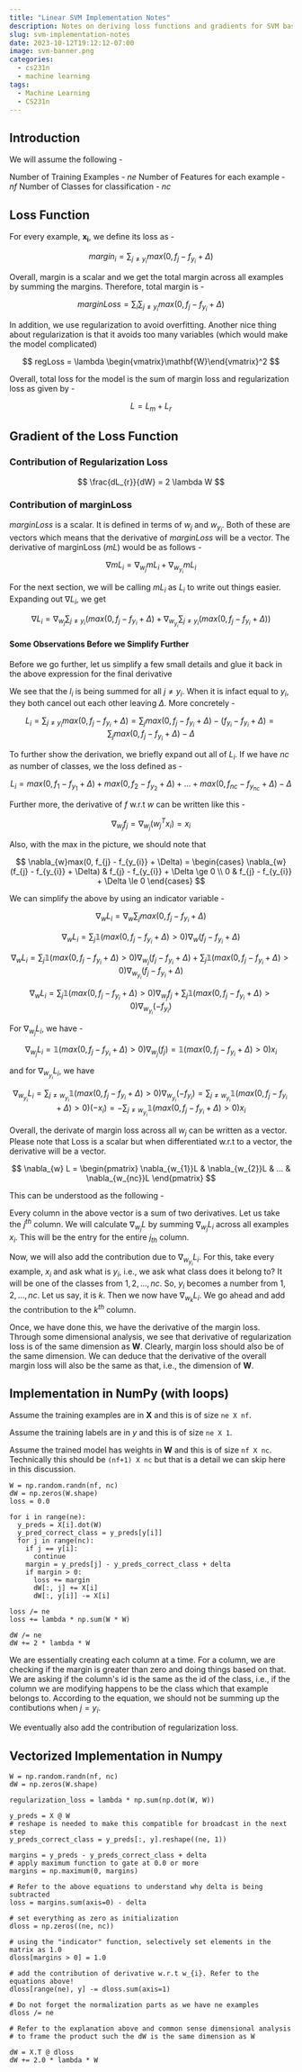 ```yaml
---
title: "Linear SVM Implementation Notes"
description: Notes on deriving loss functions and gradients for SVM based image classification
slug: svm-implementation-notes
date: 2023-10-12T19:12:12-07:00
image: svm-banner.png
categories:
  - cs231n
  - machine learning
tags:
  - Machine Learning
  - CS231n
---
```


## Introduction

We will assume the following -

Number of Training Examples - $ne$
Number of Features for each example - $nf$
Number of Classes for classification - $nc$

## Loss Function

For every example, $\mathbf{x_{i}}$, we define its loss as -

$$
margin_{i} = \sum_{j \neq y_{i}} max(0, f_{j} - f_{y_{i}} + \Delta)
$$

Overall, margin is a scalar and we get the total margin across all examples by summing the margins. Therefore, total margin is -

$$
marginLoss = \sum_{i} \sum_{j \neq y_{i}} max(0, f_{j} - f_{y_{i}} + \Delta)
$$

In addition, we use regularization to avoid overfitting. Another nice thing about regularization is that it avoids too many variables (which would make the model complicated)

$$
regLoss = \lambda \begin{vmatrix}\mathbf{W}\end{vmatrix}^2
$$

Overall, total loss for the model is the sum of margin loss and regularization loss as given by -

$$
L = L_{m} + L_{r}
$$

## Gradient of the Loss Function

### Contribution of Regularization Loss

$$
\frac{dL_{r}}{dW} = 2 \lambda W
$$

### Contribution of marginLoss

$marginLoss$ is a scalar. It is defined in terms of $w_{j}$ and $w_{y_{i}}$. Both of these are vectors which means that the derivative of $marginLoss$ will be a vector. The derivative of marginLoss ($mL$) would be as follows -

$$
\nabla mL_{i} = \nabla_{w_{j}} mL_{i} + \nabla_{w_{y_{i}}} mL_{i}
$$

For the next section, we will be calling $mL_{i}$ as $L_{i}$ to write out things easier. Expanding out $\nabla L_{i}$, we get

$$
\nabla L_{i} = \nabla_{w_{j}}\sum_{j \neq y_{i}}(max(0, f_{j} - f_{y_{i}} + \Delta) + \nabla_{w_{y_{i}}}\sum_{j \neq y_{i}}(max(0, f_{j} - f_{y_{i}} + \Delta))
$$

#### Some Observations Before we Simplify Further

Before we go further, let us simplify a few small details and glue it back in the above expression for the final derivative

We see that the $l_{i}$ is being summed for all $j \neq y_{i}$. When it is infact equal to $y_{i}$, they both cancel out each other leaving $\Delta$. More concretely -

$$
L_{i} = \sum_{j \neq y_{i}} max(0, f_{j} - f_{y_{i}} + \Delta) = \sum_{j} max(0, f_{j} - f_{y_{i}} + \Delta) - (f_{y_{i}} - f_{y_{i}} + \Delta) = \sum_{j} max(0, f_{j} - f_{y_{i}} + \Delta) - \Delta
$$

To further show the derivation, we briefly expand out all of $L_{i}$. If we have $nc$ as number of classes, we the loss defined as -

$$
L_{i} = max(0, f_{1} - f_{y_{1}} + \Delta) + max(0, f_{2} - f_{y_{2}} + \Delta) + ... + max(0, f_{nc} - f_{y_{nc}} + \Delta) - \Delta
$$

Further more, the derivative of $f$ w.r.t $w$ can be written like this -

$$
\nabla_{w_{j}}f_{j} = \nabla_{w_{j}}(w_{j}^Tx_{i}) = x_{i}
$$

Also, with the max in the picture, we should note that

$$
\nabla_{w}max(0, f_{j} - f_{y_{i}} + \Delta) = \begin{cases}
\nabla_{w}(f_{j} - f_{y_{i}} + \Delta) & f_{j} - f_{y_{i}} + \Delta \ge 0 \\
0 & f_{j} - f_{y_{i}} + \Delta \le 0
\end{cases}
$$

We can simplify the above by using an indicator variable -

$$
\nabla_{w} L_{i} = \nabla_{w}\sum_{j}max(0, f_{j} - f_{y_{i}} + \Delta)
$$

$$
\nabla_{w} L_{i} = \sum_{j}\mathbb{1}(max(0, f_{j} - f_{y_{i}} + \Delta) > 0) \nabla_{w}(f_{j} - f_{y_{i}} + \Delta)
$$

$$
\nabla_{w} L_{i} = \sum_{j}\mathbb{1}(max(0, f_{j} - f_{y_{i}} + \Delta) > 0) \nabla_{w_{j}}(f_{j} - f_{y_{i}} + \Delta) + \sum_{j}\mathbb{1}(max(0, f_{j} - f_{y_{i}} + \Delta) > 0) \nabla_{w_{y_{i}}}(f_{j} - f_{y_{i}} + \Delta)
$$

$$
\nabla_{w} L_{i} = \sum_{j}\mathbb{1}(max(0, f_{j} - f_{y_{i}} + \Delta) > 0) \nabla_{w_{j}}f_{j} + \sum_{j}\mathbb{1}(max(0, f_{j} - f_{y_{i}} + \Delta) > 0) \nabla_{w_{y_{i}}}(-f_{y_{i}})
$$

For $\nabla_{w_{j}} L_{i}$, we have -

$$
\nabla_{w_{j}} L_{i} = \mathbb{1}(max(0, f_{j} - f_{y_{i}} + \Delta) > 0)\nabla_{w_{j}}(f_{j}) = \mathbb{1}(max(0, f_{j} - f_{y_{i}} + \Delta) > 0) x_{i}
$$

and for $\nabla_{w_{y_{i}}} L_{i}$, we have

$$
\nabla_{w_{y_{i}}} L_{i} = \sum_{j \neq w_{y_{i}}}\mathbb{1}(max(0, f_{j} - f_{y_{i}} + \Delta) > 0) \nabla_{w_{y_{i}}}(-f_{y_{i}}) = \sum_{j \neq w_{y_{i}}}\mathbb{1}(max(0, f_{j} - f_{y_{i}} + \Delta) > 0) (-x_{i}) = -\sum_{j \neq w_{y_{i}}}\mathbb{1}(max(0, f_{j} - f_{y_{i}} + \Delta) > 0)x_{i}
$$

Overall, the derivate of margin loss across all $w_{j}$ can be written as a vector. Please note that Loss is a scalar but when differentiated w.r.t to a vector, the derivative will be a vector.

$$
\nabla_{w} L = \begin{pmatrix} \nabla_{w_{1}}L & \nabla_{w_{2}}L & ... & \nabla_{w_{nc}}L \end{pmatrix}
$$

This can be understood as the following -

Every column in the above vector is a sum of two derivatives. Let us take the $j^{th}$ column. We will calculate $\nabla_{w_{j}}L$ by summing $\nabla_{w_{j}}L_{i}$ across all examples $x_{i}$. This will be the entry for the entire $j_{th}$ column.

Now, we will also add the contribution due to $\nabla_{w_{y_{i}}}L_{i}$. For this, take every example, $x_{i}$ and ask what is $y_{i}$, i.e., we ask what class does it belong to? It will be one of the classes from ${1, 2, ..., nc}$. So, $y_{i}$ becomes a number from ${1, 2, ..., nc}$. Let us say, it is $k$. Then we now have $\nabla_{w_{k}}L_{i}$. We go ahead and add the contribution to the $k^{th}$ column.

Once, we have done this, we have the derivative of the margin loss. Through some dimensional analysis, we see that derivative of regularization loss is of the same dimension as $\mathbf{W}$. Clearly, margin loss should also be of the same dimension. We can deduce that the derivative of the overall margin loss will also be the same as that, i.e., the dimension of $\mathbf{W}$.


## Implementation in NumPy (with loops)

Assume the training examples are in $\mathbf{X}$ and this is of size `ne X nf`.

Assume the training labels are in $y$ and this is of size `ne X 1`.

Assume the trained model has weights in $\mathbf{W}$ and this is of size `nf X nc`. Technically this should be `(nf+1) X nc` but that is a detail we can skip here in this discussion.

```
W = np.random.randn(nf, nc)
dW = np.zeros(W.shape)
loss = 0.0

for i in range(ne):
  y_preds = X[i].dot(W)
  y_pred_correct_class = y_preds[y[i]]
  for j in range(nc):
    if j == y[i]:
      continue
    margin = y_preds[j] - y_preds_correct_class + delta
    if margin > 0:
      loss += margin
      dW[:, j] += X[i]
      dW[:, y[i]] -= X[i]

loss /= ne
loss += lambda * np.sum(W * W)

dW /= ne
dW += 2 * lambda * W
```

We are essentially creating each column at a time. For a column, we are checking if the margin is greater than zero and doing things based on that. We are asking if the column's id is the same as the id of the class, i.e., if the column we are modifying happens to be the class which that example belongs to. According to the equation, we should not be summing up the contibutions when $j = y_{i}$.

We eventually also add the contribution of regularization loss.

## Vectorized Implementation in Numpy

```
W = np.random.randn(nf, nc)
dW = np.zeros(W.shape)

regularization_loss = lambda * np.sum(np.dot(W, W))

y_preds = X @ W
# reshape is needed to make this compatible for broadcast in the next step
y_preds_correct_class = y_preds[:, y].reshape((ne, 1))

margins = y_preds - y_preds_correct_class + delta
# apply maximum function to gate at 0.0 or more
margins = np.maximum(0, margins)

# Refer to the above equations to understand why delta is being subtracted
loss = margins.sum(axis=0) - delta

# set everything as zero as initialization
dloss = np.zeros((ne, nc))

# using the "indicator" function, selectively set elements in the matrix as 1.0
dloss[margins > 0] = 1.0

# add the contribution of derivative w.r.t w_{i}. Refer to the equations above!
dloss[range(ne), y] -= dloss.sum(axis=1)

# Do not forget the normalization parts as we have ne examples
dloss /= ne

# Refer to the explanation above and common sense dimensional analysis
# to frame the product such the dW is the same dimension as W

dW = X.T @ dloss
dW += 2.0 * lambda * W
```
